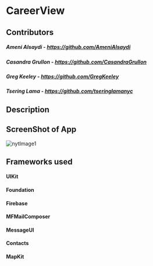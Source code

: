 # CareerView

## Contributors
##### Ameni Alsaydi - https://github.com/AmeniAlsaydi
##### Casandra Grullon - https://github.com/CasandraGrullon
##### Greg Keeley - https://github.com/GregKeeley
##### Tsering Lama - https://github.com/tseringlamanyc

## Description

## ScreenShot of App
![nytImage1](Media/nytImage1.2.png)

## Frameworks used
#### UIKit 
#### Foundation
#### Firebase  
#### MFMailComposer
#### MessageUI
#### Contacts
#### MapKit
